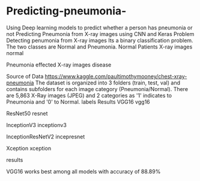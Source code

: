 # Predicting-pneumonia-
Using Deep learning models to predict whether a person has pneumonia or not
Predicting Pneumonia from X-ray images using CNN and Keras
Problem
Detecting penumonia from X-ray images
Its a binary classification problem. The two classes are Normal and Pneumonia.
Normal Patients X-ray images
normal


Pneumonia effected X-ray images
disease

Source of Data
https://www.kaggle.com/paultimothymooney/chest-xray-pneumonia
The dataset is organized into 3 folders (train, test, val) and contains subfolders for each image category (Pneumonia/Normal).
There are 5,863 X-Ray images (JPEG) and 2 categories as '1' indicates to Pneumonia and '0' to Normal. labels
Results
VGG16
vgg16

ResNet50
resnet

InceptionV3
inceptionv3

InceptionResNetV2
incepresnet

Xception
xception

results

VGG16 works best among all models with accuracy of 88.89%
